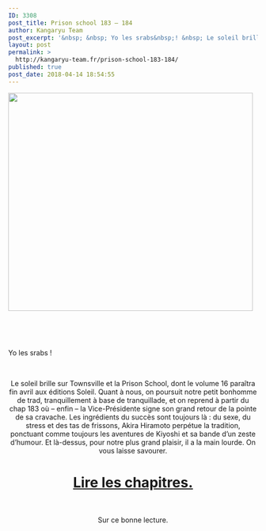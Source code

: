 ```yaml
---
ID: 3308
post_title: Prison school 183 – 184
author: Kangaryu Team
post_excerpt: '&nbsp; &nbsp; Yo les srabs&nbsp;! &nbsp; Le soleil brille sur Townsville et la Prison School, dont le volume 16 para&icirc;tra fin avril aux &eacute;ditions Soleil. Quant &agrave; nous, on poursuit notre petit bonhomme de trad, tranquillement &agrave; base de tranquillade,...'
layout: post
permalink: >
  http://kangaryu-team.fr/prison-school-183-184/
published: true
post_date: 2018-04-14 18:54:55
---
```

<p><a href="http://kangaryu-team.fr/wp-content/uploads/2017/10/Sans-titre-1-6.jpg"><img class="aligncenter  wp-image-4364" src="http://kangaryu-team.fr/wp-content/uploads/2017/10/Sans-titre-1-6-300x268.jpg" alt="" width="494" height="441" srcset="https://united-subs.dearclouds.com/wp-content/uploads/2018/04/7984f32662f907605b6cad038fec7850.jpg 300w, http://kangaryu-team.fr/wp-content/uploads/2017/10/Sans-titre-1-6-600x537.jpg 600w, http://kangaryu-team.fr/wp-content/uploads/2017/10/Sans-titre-1-6-768x687.jpg 768w, http://kangaryu-team.fr/wp-content/uploads/2017/10/Sans-titre-1-6-1024x916.jpg 1024w, http://kangaryu-team.fr/wp-content/uploads/2017/10/Sans-titre-1-6-180x161.jpg 180w, http://kangaryu-team.fr/wp-content/uploads/2017/10/Sans-titre-1-6-360x322.jpg 360w, http://kangaryu-team.fr/wp-content/uploads/2017/10/Sans-titre-1-6-790x707.jpg 790w, http://kangaryu-team.fr/wp-content/uploads/2017/10/Sans-titre-1-6-1095x980.jpg 1095w, http://kangaryu-team.fr/wp-content/uploads/2017/10/Sans-titre-1-6.jpg 1280w" sizes="(max-width: 494px) 100vw, 494px" /></a></p>
<p>&nbsp;</p>
<p>&nbsp;</p>
<p>Yo les srabs !</p>
<p>&nbsp;</p>
<p style="text-align: center;">Le soleil brille sur Townsville et la Prison School, dont le volume 16 paraîtra fin avril aux éditions Soleil. Quant à nous, on poursuit notre petit bonhomme de trad, tranquillement à base de tranquillade, et on reprend à partir du chap 183 où – enfin – la Vice-Présidente signe son grand retour de la pointe de sa cravache. Les ingrédients du succès sont toujours là : du sexe, du stress et des tas de frissons, Akira Hiramoto perpétue la tradition, ponctuant comme toujours les aventures de Kiyoshi et sa bande d&rsquo;un zeste d&rsquo;humour. Et là-dessus, pour notre plus grand plaisir, il a la main lourde. On vous laisse savourer.</p>
<h1 style="text-align: center;">
<a href="http://kangaryu-team.fr/reader/read/prison-school/fr/19/183/page/1"  rel="noopener">Lire les chapitres.</a></h1>
<p>&nbsp;</p>
<p style="text-align: center;">
<p style="text-align: center;">Sur ce bonne lecture.</p>